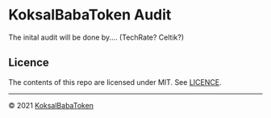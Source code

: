 # KoksalBabaToken Audit

The inital audit will be done by.... (TechRate? Celtik?) 

## Licence

The contents of this repo are licensed under MIT. 
See [LICENCE](https://github.com/coinification/KoksalBabaToken/blob/main/LICENSE).

-----

© 2021 [KoksalBabaToken](https://koksal.rocks)
